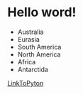 # Hello word!

* Australia
* Eurasia
* South America
* North America
* Africa
* Antarctida

[LinkToPyton](/wiki/Python)
